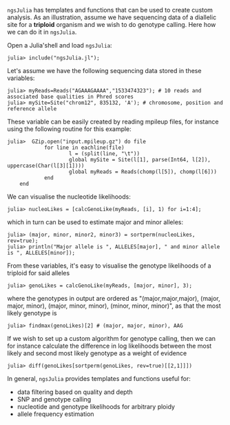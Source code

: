 
`ngsJulia` has templates and functions that can be used to create custom analysis.
As an illustration, assume we have sequencing data of a diallelic site for a __triploid__ organism and we wish to do genotype calling.
Here how we can do it in `ngsJulia`.

Open a Julia'shell and load `ngsJulia`:
```julia-repl
julia> include("ngsJulia.jl");
```

Let's assume we have the following sequencing data stored in these variables:
```julia-repl
julia> myReads=Reads("AGAAAGAAAA","1533474323"); # 10 reads and associated base qualities in Phred scores
julia> mySite=Site("chrom12", 835132, 'A'); # chromosome, position and reference allele
```
These variable can be easily created by reading mpileup files, for instance using the following routine for this example:
```julia-repl
julia> 	GZip.open("input.mpileup.gz") do file
        	for line in eachline(file)
                	l = (split(line, "\t"))
                	global mySite = Site(l[1], parse(Int64, l[2]), uppercase(Char(l[3][1])))
                	global myReads = Reads(chomp(l[5]), chomp(l[6]))
        	end
	end
```

We can visualise the nucleotide likelihoods:
```julia-repl
julia> nucleoLikes = [calcGenoLike(myReads, [i], 1) for i=1:4];
```
which in turn can be used to estimate major and minor alleles:
```julia-repl
julia> (major, minor, minor2, minor3) = sortperm(nucleoLikes, rev=true);
julia> println("Major allele is ", ALLELES[major], " and minor allele is ", ALLELES[minor]);
```

From these variables, it's easy to visualise the genotype likelihoods of a triploid for said alleles
```julia-repl
julia> genoLikes = calcGenoLike(myReads, [major, minor], 3);
```
where the genotypes in output are ordered as "(major,major,major), (major, major, minor), (major, minor, minor), (minor, minor, minor)", as that the most likely genotype is
```julia-repl
julia> findmax(genoLikes)[2] # (major, major, minor), AAG
```

If we wish to set up a custom algorithm for genotype calling, then we can for instance calculate the difference in log likelihoods between the most likely and second most likely genotype as a weight of evidence
```julia-repl
julia> diff(genoLikes[sortperm(genoLikes, rev=true)[[2,1]]])
```

In general, `ngsJulia` provides templates and functions useful for:
* data filtering based on quality and depth
* SNP and genotype calling
* nucleotide and genotype likelihoods for arbitrary ploidy
* allele frequency estimation





